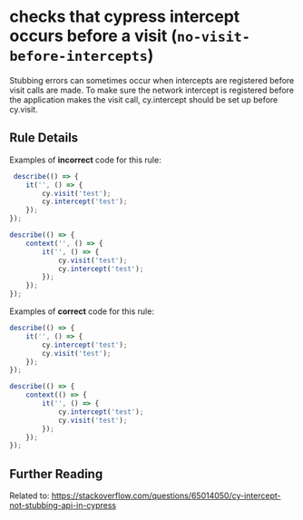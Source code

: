 # checks that cypress intercept occurs before a visit (`no-visit-before-intercepts`)

 Stubbing errors can sometimes occur when intercepts are registered before visit calls are made. To make sure the network intercept is registered before the application makes the visit call, cy.intercept should be set up before cy.visit.

## Rule Details
Examples of **incorrect** code for this rule:

```js
 describe(() => {
    it('', () => {
        cy.visit('test');
        cy.intercept('test');
    });
});

describe(() => {
    context('', () => {
        it('', () => {
            cy.visit('test');
            cy.intercept('test');
        });
    });
});
```

Examples of **correct** code for this rule:

```js
describe(() => {
    it('', () => {
        cy.intercept('test');
        cy.visit('test');
    });
});

describe(() => {
    context(() => {
        it('', () => {
            cy.intercept('test');
            cy.visit('test');
        });
    });
});
```

## Further Reading

Related to: https://stackoverflow.com/questions/65014050/cy-intercept-not-stubbing-api-in-cypress
